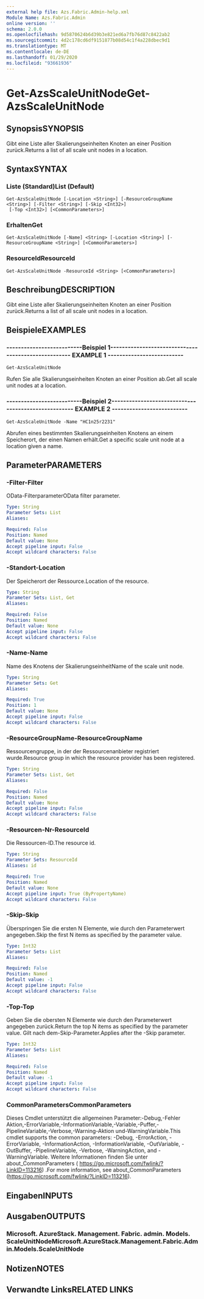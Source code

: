 ```yaml
---
external help file: Azs.Fabric.Admin-help.xml
Module Name: Azs.Fabric.Admin
online version: ''
schema: 2.0.0
ms.openlocfilehash: 9d5870624b6d39b3e821ed6a7fb76d87c8422ab2
ms.sourcegitcommit: 4d2c178cd6df9151877b08d54c1f4a228dbec9d1
ms.translationtype: MT
ms.contentlocale: de-DE
ms.lasthandoff: 01/29/2020
ms.locfileid: "93661936"
---
```

# <span data-ttu-id="f7188-101">Get-AzsScaleUnitNode</span><span class="sxs-lookup"><span data-stu-id="f7188-101">Get-AzsScaleUnitNode</span></span>

## <span data-ttu-id="f7188-102">Synopsis</span><span class="sxs-lookup"><span data-stu-id="f7188-102">SYNOPSIS</span></span>
<span data-ttu-id="f7188-103">Gibt eine Liste aller Skalierungseinheiten Knoten an einer Position zurück.</span><span class="sxs-lookup"><span data-stu-id="f7188-103">Returns a list of all scale unit nodes in a location.</span></span>

## <span data-ttu-id="f7188-104">Syntax</span><span class="sxs-lookup"><span data-stu-id="f7188-104">SYNTAX</span></span>

### <span data-ttu-id="f7188-105">Liste (Standard)</span><span class="sxs-lookup"><span data-stu-id="f7188-105">List (Default)</span></span>
```
Get-AzsScaleUnitNode [-Location <String>] [-ResourceGroupName <String>] [-Filter <String>] [-Skip <Int32>]
 [-Top <Int32>] [<CommonParameters>]
```

### <span data-ttu-id="f7188-106">Erhalten</span><span class="sxs-lookup"><span data-stu-id="f7188-106">Get</span></span>
```
Get-AzsScaleUnitNode [-Name] <String> [-Location <String>] [-ResourceGroupName <String>] [<CommonParameters>]
```

### <span data-ttu-id="f7188-107">ResourceId</span><span class="sxs-lookup"><span data-stu-id="f7188-107">ResourceId</span></span>
```
Get-AzsScaleUnitNode -ResourceId <String> [<CommonParameters>]
```

## <span data-ttu-id="f7188-108">Beschreibung</span><span class="sxs-lookup"><span data-stu-id="f7188-108">DESCRIPTION</span></span>
<span data-ttu-id="f7188-109">Gibt eine Liste aller Skalierungseinheiten Knoten an einer Position zurück.</span><span class="sxs-lookup"><span data-stu-id="f7188-109">Returns a list of all scale unit nodes in a location.</span></span>

## <span data-ttu-id="f7188-110">Beispiele</span><span class="sxs-lookup"><span data-stu-id="f7188-110">EXAMPLES</span></span>

### <span data-ttu-id="f7188-111">--------------------------Beispiel 1--------------------------</span><span class="sxs-lookup"><span data-stu-id="f7188-111">-------------------------- EXAMPLE 1 --------------------------</span></span>
```
Get-AzsScaleUnitNode
```

<span data-ttu-id="f7188-112">Rufen Sie alle Skalierungseinheiten Knoten an einer Position ab.</span><span class="sxs-lookup"><span data-stu-id="f7188-112">Get all scale unit nodes at a location.</span></span>

### <span data-ttu-id="f7188-113">--------------------------Beispiel 2--------------------------</span><span class="sxs-lookup"><span data-stu-id="f7188-113">-------------------------- EXAMPLE 2 --------------------------</span></span>
```
Get-AzsScaleUnitNode -Name "HC1n25r2231"
```

<span data-ttu-id="f7188-114">Abrufen eines bestimmten Skalierungseinheiten Knotens an einem Speicherort, der einen Namen erhält.</span><span class="sxs-lookup"><span data-stu-id="f7188-114">Get a specific scale unit node at a location given a name.</span></span>

## <span data-ttu-id="f7188-115">Parameter</span><span class="sxs-lookup"><span data-stu-id="f7188-115">PARAMETERS</span></span>

### <span data-ttu-id="f7188-116">-Filter</span><span class="sxs-lookup"><span data-stu-id="f7188-116">-Filter</span></span>
<span data-ttu-id="f7188-117">OData-Filterparameter</span><span class="sxs-lookup"><span data-stu-id="f7188-117">OData filter parameter.</span></span>

```yaml
Type: String
Parameter Sets: List
Aliases: 

Required: False
Position: Named
Default value: None
Accept pipeline input: False
Accept wildcard characters: False
```

### <span data-ttu-id="f7188-118">-Standort</span><span class="sxs-lookup"><span data-stu-id="f7188-118">-Location</span></span>
<span data-ttu-id="f7188-119">Der Speicherort der Ressource.</span><span class="sxs-lookup"><span data-stu-id="f7188-119">Location of the resource.</span></span>

```yaml
Type: String
Parameter Sets: List, Get
Aliases: 

Required: False
Position: Named
Default value: None
Accept pipeline input: False
Accept wildcard characters: False
```

### <span data-ttu-id="f7188-120">-Name</span><span class="sxs-lookup"><span data-stu-id="f7188-120">-Name</span></span>
<span data-ttu-id="f7188-121">Name des Knotens der Skalierungseinheit</span><span class="sxs-lookup"><span data-stu-id="f7188-121">Name of the scale unit node.</span></span>

```yaml
Type: String
Parameter Sets: Get
Aliases: 

Required: True
Position: 1
Default value: None
Accept pipeline input: False
Accept wildcard characters: False
```

### <span data-ttu-id="f7188-122">-ResourceGroupName</span><span class="sxs-lookup"><span data-stu-id="f7188-122">-ResourceGroupName</span></span>
<span data-ttu-id="f7188-123">Ressourcengruppe, in der der Ressourcenanbieter registriert wurde.</span><span class="sxs-lookup"><span data-stu-id="f7188-123">Resource group in which the resource provider has been registered.</span></span>

```yaml
Type: String
Parameter Sets: List, Get
Aliases: 

Required: False
Position: Named
Default value: None
Accept pipeline input: False
Accept wildcard characters: False
```

### <span data-ttu-id="f7188-124">-Resourcen-Nr</span><span class="sxs-lookup"><span data-stu-id="f7188-124">-ResourceId</span></span>
<span data-ttu-id="f7188-125">Die Ressourcen-ID.</span><span class="sxs-lookup"><span data-stu-id="f7188-125">The resource id.</span></span>

```yaml
Type: String
Parameter Sets: ResourceId
Aliases: id

Required: True
Position: Named
Default value: None
Accept pipeline input: True (ByPropertyName)
Accept wildcard characters: False
```

### <span data-ttu-id="f7188-126">-Skip</span><span class="sxs-lookup"><span data-stu-id="f7188-126">-Skip</span></span>
<span data-ttu-id="f7188-127">Überspringen Sie die ersten N Elemente, wie durch den Parameterwert angegeben.</span><span class="sxs-lookup"><span data-stu-id="f7188-127">Skip the first N items as specified by the parameter value.</span></span>

```yaml
Type: Int32
Parameter Sets: List
Aliases: 

Required: False
Position: Named
Default value: -1
Accept pipeline input: False
Accept wildcard characters: False
```

### <span data-ttu-id="f7188-128">-Top</span><span class="sxs-lookup"><span data-stu-id="f7188-128">-Top</span></span>
<span data-ttu-id="f7188-129">Geben Sie die obersten N Elemente wie durch den Parameterwert angegeben zurück.</span><span class="sxs-lookup"><span data-stu-id="f7188-129">Return the top N items as specified by the parameter value.</span></span>
<span data-ttu-id="f7188-130">Gilt nach dem-Skip-Parameter.</span><span class="sxs-lookup"><span data-stu-id="f7188-130">Applies after the -Skip parameter.</span></span>

```yaml
Type: Int32
Parameter Sets: List
Aliases: 

Required: False
Position: Named
Default value: -1
Accept pipeline input: False
Accept wildcard characters: False
```

### <span data-ttu-id="f7188-131">CommonParameters</span><span class="sxs-lookup"><span data-stu-id="f7188-131">CommonParameters</span></span>
<span data-ttu-id="f7188-132">Dieses Cmdlet unterstützt die allgemeinen Parameter:-Debug,-Fehler Aktion,-ErrorVariable,-InformationVariable,-Variable,-Puffer,-PipelineVariable,-Verbose,-Warning-Aktion und-WarningVariable.</span><span class="sxs-lookup"><span data-stu-id="f7188-132">This cmdlet supports the common parameters: -Debug, -ErrorAction, -ErrorVariable, -InformationAction, -InformationVariable, -OutVariable, -OutBuffer, -PipelineVariable, -Verbose, -WarningAction, and -WarningVariable.</span></span> <span data-ttu-id="f7188-133">Weitere Informationen finden Sie unter about_CommonParameters ( https://go.microsoft.com/fwlink/?LinkID=113216) .</span><span class="sxs-lookup"><span data-stu-id="f7188-133">For more information, see about_CommonParameters (https://go.microsoft.com/fwlink/?LinkID=113216).</span></span>

## <span data-ttu-id="f7188-134">Eingaben</span><span class="sxs-lookup"><span data-stu-id="f7188-134">INPUTS</span></span>

## <span data-ttu-id="f7188-135">Ausgaben</span><span class="sxs-lookup"><span data-stu-id="f7188-135">OUTPUTS</span></span>

### <span data-ttu-id="f7188-136">Microsoft. AzureStack. Management. Fabric. admin. Models. ScaleUnitNode</span><span class="sxs-lookup"><span data-stu-id="f7188-136">Microsoft.AzureStack.Management.Fabric.Admin.Models.ScaleUnitNode</span></span>

## <span data-ttu-id="f7188-137">Notizen</span><span class="sxs-lookup"><span data-stu-id="f7188-137">NOTES</span></span>

## <span data-ttu-id="f7188-138">Verwandte Links</span><span class="sxs-lookup"><span data-stu-id="f7188-138">RELATED LINKS</span></span>

